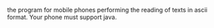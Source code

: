 the program for mobile phones performing the reading of texts in ascii format. Your phone must support java.